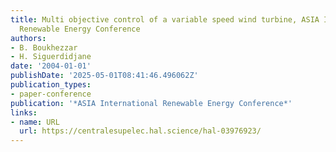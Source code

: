 ```yaml
---
title: Multi objective control of a variable speed wind turbine, ASIA International
  Renewable Energy Conference
authors:
- B. Boukhezzar
- H. Siguerdidjane
date: '2004-01-01'
publishDate: '2025-05-01T08:41:46.496062Z'
publication_types:
- paper-conference
publication: '*ASIA International Renewable Energy Conference*'
links:
- name: URL
  url: https://centralesupelec.hal.science/hal-03976923/
---
```


